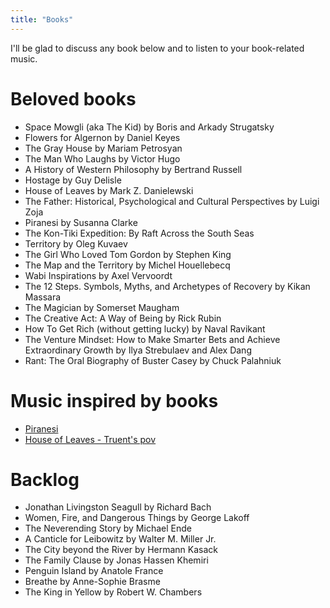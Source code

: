 ```yaml
---
title: "Books"
---
```


I'll be glad to discuss any book below and to listen to your book-related music.

# Beloved books

* Space Mowgli (aka The Kid) by Boris and Arkady Strugatsky
* Flowers for Algernon by Daniel Keyes
* The Gray House by Mariam Petrosyan
* The Man Who Laughs by Victor Hugo
* A History of Western Philosophy by Bertrand Russell
* Hostage by Guy Delisle
* House of Leaves by Mark Z. Danielewski
* The Father: Historical, Psychological and Cultural Perspectives by Luigi Zoja
* Piranesi by Susanna Clarke
* The Kon-Tiki Expedition: By Raft Across the South Seas
* Territory by Oleg Kuvaev
* The Girl Who Loved Tom Gordon by Stephen King
* The Map and the Territory by Michel Houellebecq
* Wabi Inspirations by Axel Vervoordt
* The 12 Steps. Symbols, Myths, and Archetypes of Recovery by Kikan Massara
* The Magician by Somerset Maugham
* The Creative Act: A Way of Being by Rick Rubin
* How To Get Rich (without getting lucky) by Naval Ravikant
* The Venture Mindset: How to Make Smarter Bets and Achieve Extraordinary Growth by Ilya Strebulaev and Alex Dang
* Rant: The Oral Biography of Buster Casey by Chuck Palahniuk

# Music inspired by books

* [Piranesi](https://open.spotify.com/playlist/3Ex0R3yLV1hpGyrHjeHqmO)
* [House of Leaves - Truent's pov](https://open.spotify.com/playlist/5PQWBBOCSKkmUVe5GN466l)

# Backlog

* Jonathan Livingston Seagull by Richard Bach
* Women, Fire, and Dangerous Things by George Lakoff
* The Neverending Story by Michael Ende
* A Canticle for Leibowitz by Walter M. Miller Jr.
* The City beyond the River by Hermann Kasack
* The Family Clause by Jonas Hassen Khemiri
* Penguin Island by Anatole France
* Breathe by Anne-Sophie Brasme
* The King in Yellow by Robert W. Chambers
